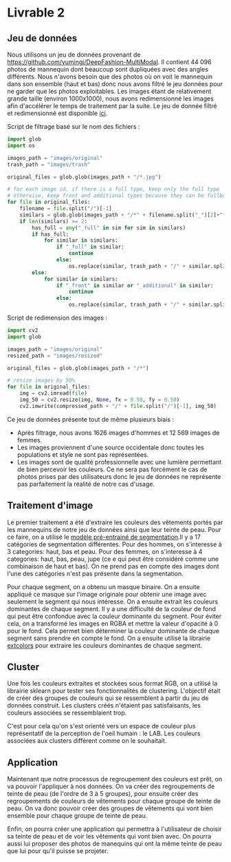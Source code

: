 # Livrable 2

## Jeu de données
Nous utilisons un jeu de données provenant de https://github.com/yumingj/DeepFashion-MultiModal. Il contient 44 096 photos de mannequin dont beaucoup sont dupliquées avec des angles différents. Nous n'avons besoin que des photos où on voit le mannequin dans son ensemble (haut et bas) donc nous avons filtré le jeu données pour ne garder que les photos exploitables. Les images étant de relativement grande taille (environ 1000x1000), nous avons redimensionné les images afin d'accélérer le temps de traitement par la suite.
Le jeu de donnée filtré et redimensionné est disponible [ici](https://drive.google.com/drive/folders/1_du47YFJGXp0veHWjdE59SLThpPCwxqg?usp=drive_link).

Script de filtrage basé sur le nom des fichiers :
```python
import glob
import os

images_path = "images/original"
trash_path = "images/trash"

original_files = glob.glob(images_path + "/*.jpg")

# for each image id, if there is a full type, keep only the full type
# otherwise, keep front and additional types because they can be fullbodies
for file in original_files:
    filename = file.split("/")[-1]
    similars = glob.glob(images_path + "/*" + filename.split("_")[2]+"*")
    if len(similars) >= 2:
        has_full = any("_full" in sim for sim in similars)
        if has_full:
            for similar in similars:
                if "_full" in similar:
                    continue
                else:
                    os.replace(similar, trash_path + "/" + similar.split("/")[-1])
        else:
            for similar in similars:
                if "_front" in similar or "_additional" in similar:
                    continue
                else:
                    os.replace(similar, trash_path + "/" + similar.split("/")[-1]) 
```

Script de redimension des images :
```python
import cv2
import glob

images_path = "images/original"
resized_path = "images/resized"

original_files = glob.glob(images_path + "/*")

# resize images by 50%
for file in original_files:
    img = cv2.imread(file)
    img_50 = cv2.resize(img, None, fx = 0.50, fy = 0.50)
    cv2.imwrite(compressed_path + "/" + file.split("/")[-1], img_50)
```

Ce jeu de données présente tout de même plusieurs biais :
- Après filtrage, nous avons 1626 images d'hommes et 12 569 images de femmes.
- Les images proviennent d'une source occidentale donc toutes les populations et style ne sont pas représentées.
- Les images sont de qualité professionnelle avec une lumière permettant de bien percevoir les couleurs. Ce ne sera pas forcément le cas de photos prises par des utilisateurs donc le jeu de données ne représente pas parfaitement la réalité de notre cas d'usage.

## Traitement d'image

Le premier traitement a été d'extraire les couleurs des vêtements portés par les mannequins de notre jeu de données ainsi que leur teinte de peau.
Pour ce faire, on a utilisé le [modèle pré-entrainé de segmentation](https://huggingface.co/mattmdjaga/segformer_b2_clothes).Il y a 17 catégories de segmentation différentes. Pour des hommes, on s'interesse à 3 categories: haut, bas et peau. Pour des femmes, on s'interesse à 4 categories: haut, bas, peau, jupe (ce e qui peut être considéré comme une combinaison de haut et bas). On ne prend pas en compte des images dont l'une des catégories n'est pas présente dans la segmentation.

Pour chaque segment, on a obtenu un masque binaire. On a ensuite appliqué ce masque sur l'image originale pour obtenir une image avec seulement le segment qui nous intéresse. On a ensuite extrait les couleurs dominantes de chaque segment. Il y a une difficulté de la couleur de fond qui peut être confondue avec la couleur dominante du segment. Pour éviter cela, on a transformé les images en RGBA et mettre la valeur d'opacité à 0 pour le fond. Cela permet bien déterminer la couleur dominante de chaque segment sans prendre en compte le fond. On a ensuite utilisé la librairie [extcolors](https://pypi.org/project/extcolors/) pour extraire les couleurs dominantes de chaque segment.



## Cluster

Une fois les couleurs extraites et stockées sous format RGB, on a utilisé la librairie sklearn pour tester ses fonctionnalités de clustering. L'objectif était de créer des groupes de couleurs qui se ressemblent à partir du jeu de données construit. Les clusters créés n'étaient pas satisfaisants, les couleurs associées se ressemblaient trop.

C'est pour cela qu'on s'est orienté vers un espace de couleur plus représentatif de la perception de l'oeil humain : le LAB. Les couleurs associées aux clusters diffèrent comme on le souhaitait.


## Application

Maintenant que notre processus de regroupement des couleurs est prêt, on va pouvoir l'appliquer à nos données. On va créer des regroupements de teinte de peau (de l'ordre de 3 à 5 groupes), pour ensuite créer des regroupements de couleurs de vêtements pour chaque groupe de teinte de peau. On va donc pouvoir créer des groupes de vêtements qui vont bien ensemble pour chaque groupe de teinte de peau.

Enfin, on pourra créer une application qui permettra à l'utilisateur de choisir sa teinte de peau et de voir les vêtements qui vont bien avec. On pourra aussi lui proposer des photos de manequins qui ont la même teinte de peau que lui pour qu'il puisse se projeter.